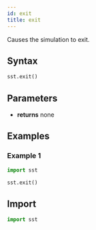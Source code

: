 ```yaml
---
id: exit
title: exit
---
```

<!---
SAND2022-6843 O
Source: sst-documentation/manuals/python
--->

Causes the simulation to exit. 

## Syntax
```python
sst.exit()
```

## Parameters
* **returns** none

## Examples

### Example 1
```python
import sst

sst.exit()
```

## Import
```python
import sst
```